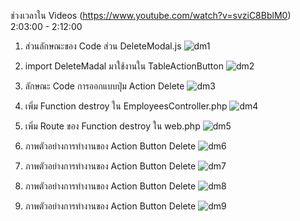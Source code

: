 ช่วงเวลาใน Videos (https://www.youtube.com/watch?v=svziC8BblM0) 2:03:00 - 2:12:00

1. ส่วนลักษณะของ Code ส่วน DeleteModal.js
![dm1](https://user-images.githubusercontent.com/69668143/164057415-040331a4-b902-41ae-8da9-c00a21ee4b10.jpeg)

2. import DeleteMadal มาใช้งานใน TableActionButton
![dm2](https://user-images.githubusercontent.com/69668143/164057349-407e9375-64d6-44f5-8f49-936b0e6c24bc.jpeg)

3. ลักษณะ Code การออกแบบปุ่ม Action Delete 
![dm3](https://user-images.githubusercontent.com/69668143/164057358-4fbe6b75-d8fd-43c9-943b-78314930f5c1.jpeg)

4. เพิ่ม Function destroy ใน EmployeesController.php
![dm4](https://user-images.githubusercontent.com/69668143/164057361-20125e40-4900-4be6-bed8-ae0a3d2e0cfa.jpeg)

5. เพิ่ม Route ของ Function destroy ใน web.php
![dm5](https://user-images.githubusercontent.com/69668143/164057367-11ba6001-95d6-4996-8e7f-d3ab72adcb6c.jpeg)

6. ภาพตัวอย่างการทำงานของ Action Button Delete
![dm6](https://user-images.githubusercontent.com/69668143/164057472-504475f3-4629-430b-9660-680feaefee62.jpeg)

7. ภาพตัวอย่างการทำงานของ Action Button Delete
![dm7](https://user-images.githubusercontent.com/69668143/164057478-3508c07a-e023-4164-bcc9-9733639b2150.jpeg)

8. ภาพตัวอย่างการทำงานของ Action Button Delete
![dm8](https://user-images.githubusercontent.com/69668143/164057484-e8c442c8-2081-4829-96a8-3c4c9c4193be.jpeg)

9. ภาพตัวอย่างการทำงานของ Action Button Delete
![dm9](https://user-images.githubusercontent.com/69668143/164057489-30913492-676c-42a2-b7e0-7b3d84a3fc7a.jpeg)

